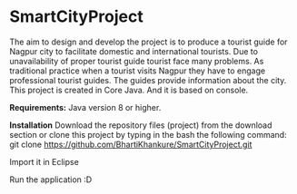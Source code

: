 # SmartCityProject
The aim to design and develop the project is to produce a tourist guide for Nagpur city to facilitate domestic and international tourists. Due to unavailability of proper tourist guide tourist face many problems. As traditional practice when a tourist visits Nagpur they have to engage professional tourist guides. The guides provide information about the city. This project is created in Core Java. And it is based on console.

**Requirements:**
Java version 8 or higher.

**Installation**
Download the repository files (project) from the download section or clone this project by typing in the bash the following command:
git clone https://github.com/BhartiKhankure/SmartCityProject.git

Import it in Eclipse

Run the application :D


